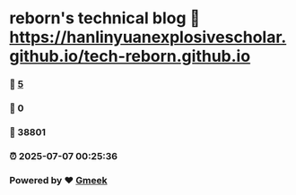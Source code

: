 # reborn's technical blog :link: https://hanlinyuanexplosivescholar.github.io/tech-reborn.github.io 
### :page_facing_up: [5](https://hanlinyuanexplosivescholar.github.io/tech-reborn.github.io/tag.html) 
### :speech_balloon: 0 
### :hibiscus: 38801 
### :alarm_clock: 2025-07-07 00:25:36 
### Powered by :heart: [Gmeek](https://github.com/Meekdai/Gmeek)
